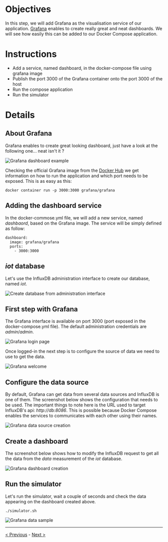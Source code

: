 # Objectives

In this step, we will add Grafana as the visualisation service of our application.
[Grafana](http://grafana.org/) enables to create really great and neat dashboards.
We will see how easily this can be added to our Docker Compose application.

# Instructions

* Add a service, named dashboard, in the docker-compose file using grafana image
* Publish the port 3000 of the Grafana container onto the port 3000 of the host
* Run the compose application
* Run the simulator

# Details

## About Grafana

Grafana enables to create great looking dashboard, just have a look at the following one... neat isn't it ?

![Grafana dashboard example](./images/00-grafana-dashboard-example.png)

Checking the official Grafana image from the [Docker Hub](https://hub.docker.com/r/grafana/grafana/) we get information on how to run the application and which port needs to be exposed.
This is as easy as this:

````
docker container run -p 3000:3000 grafana/grafana
````

## Adding the dashboard service

In the docker-commose.yml file, we will add a new service, named *dashbaord*, based on the Grafana image.
The service will be simply defined as follow:

````
dashboard:
  image: grafana/grafana
  ports:
    - 3000:3000
````

## *iot* database

Let's use the InfluxDB administration interface to create our database, named *iot*.

![Create database from administration interface](./images/01-create-iot-db.png)

## First step with Grafana

The Grafana interface is available on port 3000 (port exposed in the docker-compose.yml file).
The default administration credentials are *admin*/*admin*.

![Grafana login page](./images/02-grafana-admin.png)

Once logged-in the next step is to configure the source of data we need to use to get the data.

![Grafana welcome](./images/03-grafana-welcome.png)

## Configure the data source

By default, Grafana can get data from several data sources and InfluxDB is one of them. The screenshot below shows the configuration that needs to be used.
The important things to note here is the URL used to target InfluxDB's api: *http://db:8086*. This is possible because Docker Compose enables the services to communicates with each other using their names.

![Grafana data source creation](./images/04-grafana-datasource.png)

## Create a dashboard

The screenshot below shows how to modify the InfluxDB request to get all the data from the *data* measurement of the *iot* database.

![Grafana dashboard creation](./images/05-grafana-dashboard.png)

## Run the simulator

Let's run the simulator, wait a couple of seconds and check the data appearing on the dashboard created above.

````
./simulator.sh
````

![Grafana data sample](./images/06-grafana-data-samples.png)


-----
[< Previous](../step6) - [Next >](../step8)
